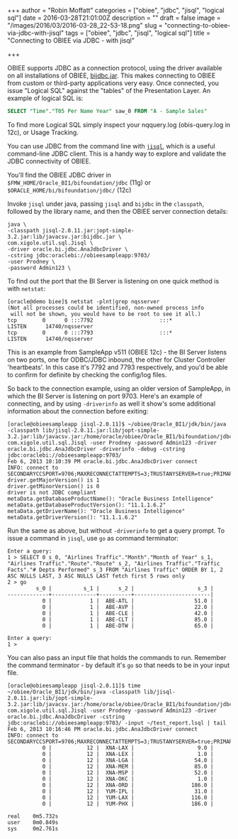+++
author = "Robin Moffatt"
categories = ["obiee", "jdbc", "jisql", "logical sql"]
date = 2016-03-28T21:01:00Z
description = ""
draft = false
image = "/images/2016/03/2016-03-28_22-53-18.png"
slug = "connecting-to-obiee-via-jdbc-with-jisql"
tags = ["obiee", "jdbc", "jisql", "logical sql"]
title = "Connecting to OBIEE via JDBC - with jisql"

+++

OBIEE supports JDBC as a connection protocol, using the driver available on all installations of OBIEE, [bijdbc.jar](https://docs.oracle.com/middleware/11119/biee/BIEIT/odbc_data_source.htm#BIEIT1738). This makes connecting to OBIEE from custom or third-party applications very easy. Once connected, you issue "Logical SQL" against the "tables" of the Presentation Layer. An example of logical SQL is: 

```sql
SELECT "Time"."T05 Per Name Year" saw_0 FROM "A - Sample Sales"
```
To find more Logical SQL simply inspect your nqquery.log (obis-query.log in 12c), or Usage Tracking. 

You can use JDBC from the command line with [`jisql`](http://www.xigole.com/software/jisql/jisql.jsp), which is a useful command-line JDBC client. This is a handy way to explore and validate the JDBC connectivity of OBIEE.

You'll find the OBIEE JDBC driver in `$FMW_HOME/Oracle_BI1/bifoundation/jdbc` (11g) or `$ORACLE_HOME/bi/bifoundation/jdbc/` (12c)

Invoke `jisql` under java, passing `jisql` and `bijdbc` in the `classpath`, followed by the library name, and then the OBIEE server connection details: 

```
java \
-classpath jisql-2.0.11.jar:jopt-simple-3.2.jar:lib/javacsv.jar:bijdbc.jar \
com.xigole.util.sql.Jisql \
-driver oracle.bi.jdbc.AnaJdbcDriver \
-cstring jdbc:oraclebi://obieesampleapp:9703/
-user Prodney \
-password Admin123 \
```
To find out the port that the BI Server is listening on one quick method is with `netstat`: 

```
[oracle@demo biee]$ netstat -plnt|grep nqsserver
(Not all processes could be identified, non-owned process info
 will not be shown, you would have to be root to see it all.)
tcp        0      0 :::7792                     :::*                        LISTEN      14740/nqsserver
tcp        0      0 :::7793                     :::*                        LISTEN      14740/nqsserver
```

This is an example from SampleApp v511 (OBIEE 12c) - the BI Server listens on two ports, one for ODBC/JDBC inbound, the other for Cluster Controller 'heartbeats'. In this case it's 7792 and 7793 respectively, and you'd be able to confirm for definite by checking the config/log files. 

So back to the connection example, using an older version of SampleApp, in which the BI Server is listening on port 9703. Here's an example of connecting, and by using `-driverinfo` as well it show's some additional information about the connection before exiting: 

```
[oracle@obieesampleapp jisql-2.0.11]$ ~/obiee/Oracle_BI1/jdk/bin/java -classpath lib/jisql-2.0.11.jar:lib/jopt-simple-3.2.jar:lib/javacsv.jar:/home/oracle/obiee/Oracle_BI1/bifoundation/jdbc/bijdbc.jar com.xigole.util.sql.Jisql -user Prodney -password Admin123 -driver oracle.bi.jdbc.AnaJdbcDriver -driverinfo -debug -cstring  jdbc:oraclebi://obieesampleapp:9703/
Feb 6, 2013 10:10:39 PM oracle.bi.jdbc.AnaJdbcDriver connect
INFO: connect to SECONDARYCCSPORT=9706;MAXRECONNECTATTEMPTS=3;TRUSTANYSERVER=true;PRIMARYCCSPORT=9706;MAXRPCCLIENTCREATEATTEMPTS=3;USER=Prodney;HEARTBEATINTERVAL=60;MAXHEARTBEATATTEMPTS=3;MAXRPCCLIENTCOUNT=100;SSL=false;TRUSTSTOREPASSWORD=***;PASSWORD=***;SECONDARYCCS=;PORT=9703;CATALOG=;HOST=obieesampleapp;PRIMARYCCS=;SSLKEYSTOREPASSWORD=***;RPCCLIENTEXPIRATIONTIME=60;
driver.getMajorVersion() is 1
driver.getMinorVersion() is 0
driver is not JDBC compliant
metaData.getDatabaseProductName(): "Oracle Business Intelligence"
metaData.getDatabaseProductVersion(): "11.1.1.6.2"
metaData.getDriverName(): "Oracle Business Intelligence"
metaData.getDriverVersion(): "11.1.1.6.2"
```

Run the same as above, but without `-driverinfo` to get a query prompt. To issue a command in `jisql`, use `go` as command terminator: 
	
	Enter a query:
	1 > SELECT 0 s_0, "Airlines Traffic"."Month"."Month of Year" s_1,   "Airlines Traffic"."Route"."Route" s_2, "Airlines Traffic"."Traffic Facts"."# Depts Performed" s_3 FROM "Airlines Traffic" ORDER BY 1, 2 ASC NULLS LAST, 3 ASC NULLS LAST fetch first 5 rows only
	2 > go
	         s_0 |          s_1 |      s_2 |                    s_3 | 
	-------------+--------------+----------+------------------------|
	           0 |            1 |  ABE-ATL |                   51.0 | 
	           0 |            1 |  ABE-AVP |                   22.0 | 
	           0 |            1 |  ABE-CLE |                   42.0 | 
	           0 |            1 |  ABE-CLT |                   85.0 | 
	           0 |            1 |  ABE-DTW |                   65.0 | 
	
	Enter a query:
	1 > 
	
You can also pass an input file that holds the commands to run. Remember the command terminator - by default it's `go` so that needs to be in your input file.
	
	[oracle@obieesampleapp jisql-2.0.11]$ time ~/obiee/Oracle_BI1/jdk/bin/java -classpath lib/jisql-2.0.11.jar:lib/jopt-simple-3.2.jar:lib/javacsv.jar:/home/oracle/obiee/Oracle_BI1/bifoundation/jdbc/bijdbc.jar com.xigole.util.sql.Jisql -user Prodney -password Admin123 -driver oracle.bi.jdbc.AnaJdbcDriver -cstring  jdbc:oraclebi://obieesampleapp:9703/ -input ~/test_report.lsql | tail
	Feb 6, 2013 10:16:46 PM oracle.bi.jdbc.AnaJdbcDriver connect
	INFO: connect to SECONDARYCCSPORT=9706;MAXRECONNECTATTEMPTS=3;TRUSTANYSERVER=true;PRIMARYCCSPORT=9706;MAXRPCCLIENTCREATEATTEMPTS=3;USER=Prodney;HEARTBEATINTERVAL=60;MAXHEARTBEATATTEMPTS=3;MAXRPCCLIENTCOUNT=100;SSL=false;TRUSTSTOREPASSWORD=***;PASSWORD=***;SECONDARYCCS=;PORT=9703;CATALOG=;HOST=obieesampleapp;PRIMARYCCS=;SSLKEYSTOREPASSWORD=***;RPCCLIENTEXPIRATIONTIME=60;
	           0 |           12 |  XNA-LAX |                    9.0 | 
	           0 |           12 |  XNA-LEX |                    1.0 | 
	           0 |           12 |  XNA-LGA |                   54.0 | 
	           0 |           12 |  XNA-MEM |                   85.0 | 
	           0 |           12 |  XNA-MSP |                   52.0 | 
	           0 |           12 |  XNA-OKC |                    1.0 | 
	           0 |           12 |  XNA-ORD |                  186.0 | 
	           0 |           12 |  YUM-IPL |                   31.0 | 
	           0 |           12 |  YUM-LAX |                  116.0 | 
	           0 |           12 |  YUM-PHX |                  186.0 | 
	
	real    0m5.732s
	user    0m0.849s
	sys     0m2.761s
	